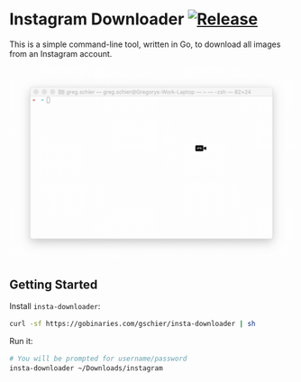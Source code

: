 # Instagram Downloader [![Release](https://github.com/gschier/insta-downloader/workflows/Release/badge.svg)](https://github.com/gschier/insta-downloader/actions?query=workflow%3ARelease)

This is a simple command-line tool, written in Go, to download all images from an Instagram account.

![Demo GIF](https://raw.githubusercontent.com/gschier/insta-downloader/master/screenshots/demo.gif)

## Getting Started

Install `insta-downloader`:

```bash
curl -sf https://gobinaries.com/gschier/insta-downloader | sh
```

Run it:

```bash
# You will be prompted for username/password
insta-downloader ~/Downloads/instagram  
```

